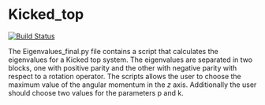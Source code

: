 # Kicked_top
[![Build Status](https://travis-ci.org/marioperezj/Kicked_top.svg?branch=master)](https://travis-ci.org/marioperezj/Kicked_top)

The Eigenvalues_final.py file contains a script that calculates the eigenvalues for a Kicked top system. The eigenvalues are separated in two blocks, one with positive parity and the other with negative parity with respect to a rotation operator. The scripts allows the user to choose the maximum value of the angular momentum in the $z$ axis. Additionally the user should choose two values for the parameters p and k. 
